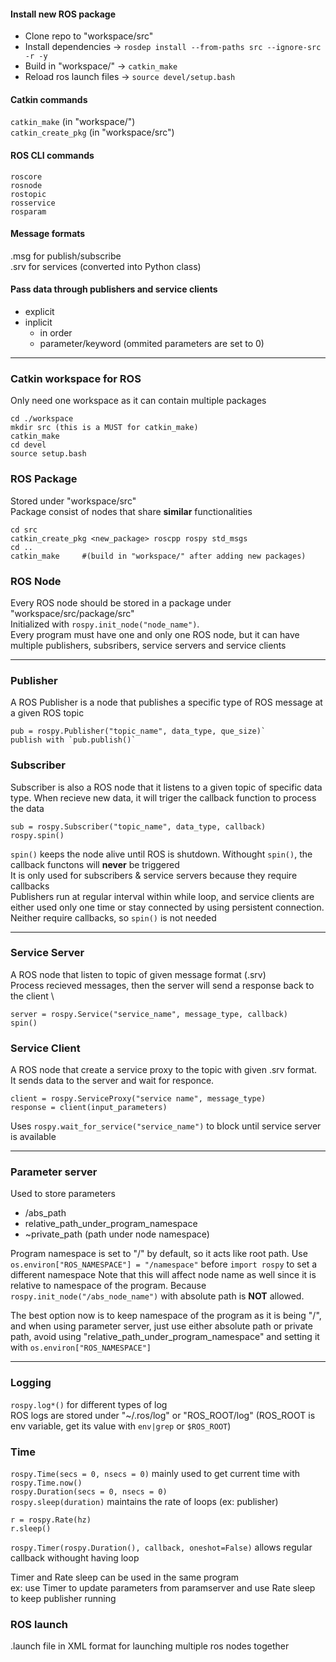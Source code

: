 #### **Install new ROS package**
* Clone repo to "workspace/src"
* Install dependencies -> `rosdep install --from-paths src --ignore-src -r -y`
* Build in "workspace/" -> `catkin_make`
* Reload ros launch files -> `source devel/setup.bash`

#### **Catkin commands**
`catkin_make` (in "workspace/") \
`catkin_create_pkg` (in "workspace/src")

#### **ROS CLI commands**
`roscore` \
`rosnode` \
`rostopic` \
`rosservice` \
`rosparam` 

#### **Message formats**
.msg for publish/subscribe \
.srv for services (converted into Python class)

#### **Pass data through publishers and service clients**
* explicit
* inplicit
    * in order
    * parameter/keyword (ommited parameters are set to 0)
    
---

### **Catkin workspace for ROS**
Only need one workspace as it can contain multiple packages
```
cd ./workspace
mkdir src (this is a MUST for catkin_make)
catkin_make
cd devel
source setup.bash
```

### **ROS Package**
Stored under "workspace/src" \
Package consist of nodes that share **similar** functionalities
```
cd src
catkin_create_pkg <new_package> roscpp rospy std_msgs
cd ..
catkin_make     #(build in "workspace/" after adding new packages)
```

### **ROS Node**
Every ROS node should be stored in a package under "workspace/src/package/src" \
Initialized with `rospy.init_node("node_name")`. \
Every program must have one and only one ROS node, but it can have multiple publishers, subsribers, service servers and service clients

---

### **Publisher**
A ROS Publisher is a node that publishes a specific type of ROS message at a given ROS topic
```
pub = rospy.Publisher("topic_name", data_type, que_size)`
publish with `pub.publish()`
```

### **Subscriber**
Subscriber is also a ROS node that it listens to a given topic of specific data type. When recieve new data, it will triger the callback function to process the data
```
sub = rospy.Subscriber("topic_name", data_type, callback)
rospy.spin()
```
`spin()` keeps the node alive until ROS is shutdown. Withought `spin()`, the callback functons will **never** be triggered \
It is only used for subscribers & service servers because they require callbacks \
Publishers run at regular interval within while loop, and service clients are either used only one time or stay connected by using persistent connection. Neither require callbacks, so `spin()` is not needed

---

### **Service Server**
A ROS node that listen to topic of given message format (.srv) \
Process recieved messages, then the server will send a response back to the client \
```
server = rospy.Service("service_name", message_type, callback)
spin()
```

### **Service Client**
A ROS node that create a service proxy to the topic with given .srv format. \
It sends data to the server and wait for responce.
```
client = rospy.ServiceProxy("service name", message_type)
response = client(input_parameters)
```
Uses `rospy.wait_for_service("service_name")` to block until service server is available

---

### **Parameter server**
Used to store parameters
* /abs_path
* relative_path_under_program_namespace
* ~private_path (path under node namespace)

Program namespace is set to "/" by default, so it acts like root path. Use `os.environ["ROS_NAMESPACE"] = "/namespace"` before `import rospy` to set a different namespace
Note that this will affect node name as well since it is relative to namespace of the program. Because `rospy.init_node("/abs_node_name")` with absolute path is **NOT** allowed.

The best option now is to keep namespace of the program as it is being "/", and when using parameter server, just use either absolute path or private path, avoid using "relative_path_under_program_namespace" and setting it with `os.environ["ROS_NAMESPACE"]`

---

### **Logging**
`rospy.log*()` for different types of log \
ROS logs are stored under "~/.ros/log" or "ROS_ROOT/log" (ROS_ROOT is env variable, get its value with `env|grep` or `$ROS_ROOT`)

### **Time**
`rospy.Time(secs = 0, nsecs = 0)` mainly used to get current time with `rospy.Time.now()` \
`rospy.Duration(secs = 0, nsecs = 0)` \
`rospy.sleep(duration)` maintains the rate of loops (ex: publisher)
```
r = rospy.Rate(hz)
r.sleep()
```
`rospy.Timer(rospy.Duration(), callback, oneshot=False)` allows regular callback withought having loop

Timer and Rate sleep can be used in the same program \
ex: use Timer to update parameters from paramserver and use Rate sleep to keep publisher running

### **ROS launch**
.launch file in XML format for launching multiple ros nodes together
